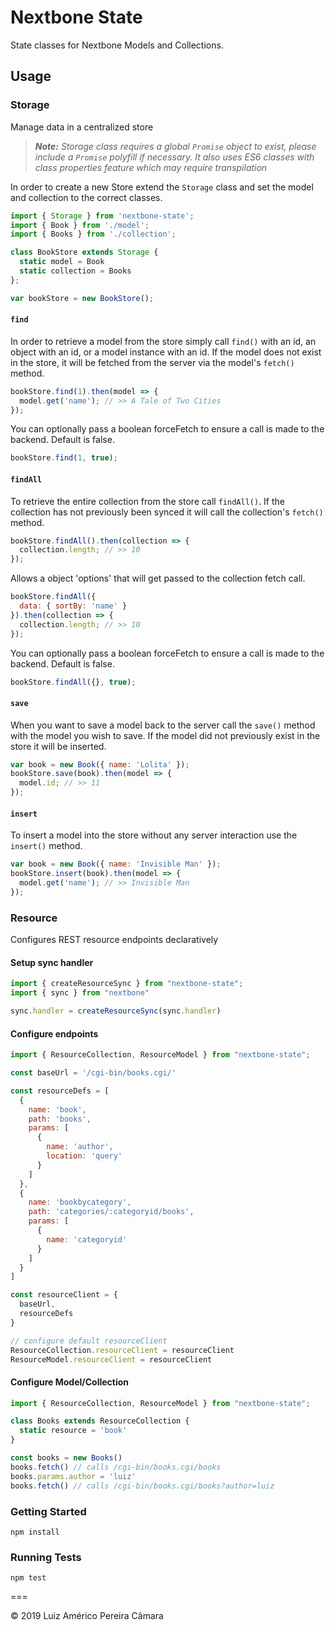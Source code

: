 # Nextbone State

State classes for Nextbone Models and Collections.

## Usage

### Storage

Manage data in a centralized store

> _**Note:** Storage class requires a global `Promise` object to
> exist, please include a `Promise` polyfill if necessary.
> It also uses ES6 classes with class properties feature which may require transpilation_

In order to create a new Store extend the `Storage` class and set the model and
collection to the correct classes.

```js
import { Storage } from 'nextbone-state';
import { Book } from './model';
import { Books } from './collection';

class BookStore extends Storage {
  static model = Book
  static collection = Books
};

var bookStore = new BookStore();
```

#### `find`

In order to retrieve a model from the store simply call `find()` with an id,
an object with an id, or a model instance with an id. If the model does not
exist in the store, it will be fetched from the server via the model's `fetch()` method.

```js
bookStore.find(1).then(model => {
  model.get('name'); // >> A Tale of Two Cities
});
```
You can optionally pass a boolean forceFetch to ensure a call is made to the backend. Default is false.
```js
bookStore.find(1, true);
```

#### `findAll`

To retrieve the entire collection from the store call `findAll()`. If the
collection has not previously been synced it will call the collection's
`fetch()` method.

```js
bookStore.findAll().then(collection => {
  collection.length; // >> 10
});
```

Allows a object 'options' that will get passed to the collection fetch call.
```js
bookStore.findAll({
  data: { sortBy: 'name' }
}).then(collection => {
  collection.length; // >> 10
});
```
You can optionally pass a boolean forceFetch to ensure a call is made to the backend. Default is false.
```js
bookStore.findAll({}, true);
```

#### `save`

When you want to save a model back to the server call the `save()` method with
the model you wish to save. If the model did not previously exist in the store
it will be inserted.

```js
var book = new Book({ name: 'Lolita' });
bookStore.save(book).then(model => {
  model.id; // >> 11
});
```

#### `insert`

To insert a model into the store without any server interaction use the
`insert()` method.

```js
var book = new Book({ name: 'Invisible Man' });
bookStore.insert(book).then(model => {
  model.get('name'); // >> Invisible Man
});
```

### Resource

Configures REST resource endpoints declaratively

#### Setup sync handler

```javascript
import { createResourceSync } from "nextbone-state";
import { sync } from "nextbone"

sync.handler = createResourceSync(sync.handler)
```

#### Configure endpoints

```javascript
import { ResourceCollection, ResourceModel } from "nextbone-state";

const baseUrl = '/cgi-bin/books.cgi/'

const resourceDefs = [
  {
    name: 'book',
    path: 'books',
    params: [
      {
        name: 'author',
        location: 'query'
      }
    ]
  },
  {
    name: 'bookbycategory',
    path: 'categories/:categoryid/books',
    params: [
      {
        name: 'categoryid'        
      }
    ]
  }
]

const resourceClient = {
  baseUrl,
  resourceDefs
}

// configure default resourceClient
ResourceCollection.resourceClient = resourceClient
ResourceModel.resourceClient = resourceClient
```

#### Configure Model/Collection

```javascript
import { ResourceCollection, ResourceModel } from "nextbone-state";

class Books extends ResourceCollection {
  static resource = 'book'
}

const books = new Books()
books.fetch() // calls /cgi-bin/books.cgi/books
books.params.author = 'luiz'
books.fetch() // calls /cgi-bin/books.cgi/books?author=luiz
```


### Getting Started

```
npm install
```

### Running Tests

```
npm test
```

===

© 2019 Luiz Américo Pereira Câmara
